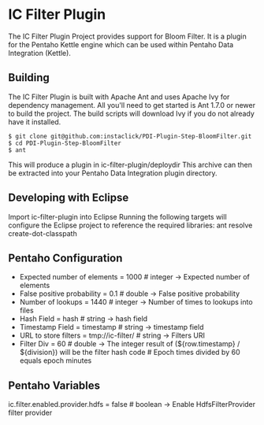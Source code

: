 IC Filter Plugin
=================

The IC Filter Plugin Project provides support for Bloom Filter. 
It is a plugin for the Pentaho Kettle engine which can be used within Pentaho Data Integration (Kettle).

Building
--------
The IC Filter Plugin is built with Apache Ant and uses Apache Ivy for dependency management. 
All you'll need to get started is Ant 1.7.0 or newer to build the project. 
The build scripts will download Ivy if you do not already have it installed.

    $ git clone git@github.com:instaclick/PDI-Plugin-Step-BloomFilter.git
    $ cd PDI-Plugin-Step-BloomFilter
    $ ant

This will produce a plugin in ic-filter-plugin/deploydir This archive can then be extracted into your Pentaho Data Integration plugin directory.

Developing with Eclipse
---------------
Import ic-filter-plugin into Eclipse
Running the following targets will configure the Eclipse project to reference the required libraries:
ant resolve create-dot-classpath


Pentaho Configuration
---------------------

* Expected number of elements = 1000              # integer   -> Expected number of elements
* False positive probability  = 0.1               # double    -> False positive probability
* Number of lookups           = 1440              # integer   -> Number of times to lookups into files
* Hash Field                  = hash              # string    -> hash field
* Timestamp Field             = timestamp         # string    -> timestamp field
* URL to store filters        = tmp://ic-filter/  # string    -> Filters URI
* Filter Div                  = 60                # double    -> The integer result of (${row.timestamp} / ${division}) will be the filter hash code
                                                  # Epoch times divided by 60 equals epoch minutes

Pentaho Variables
------------------
ic.filter.enabled.provider.hdfs = false # boolean   -> Enable HdfsFilterProvider filter provider
